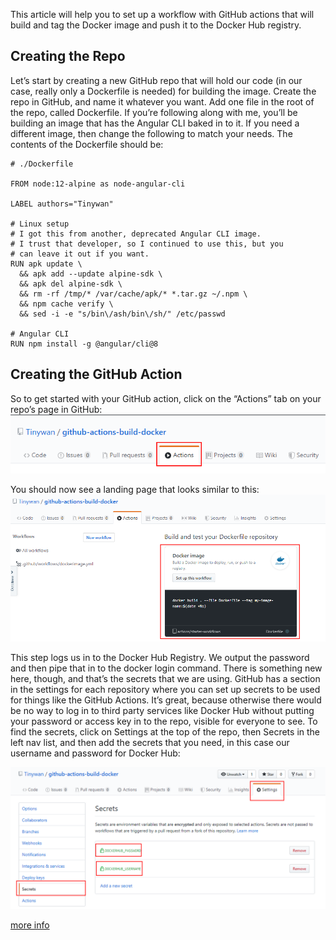 This article will help you to set up a workflow with GitHub actions that will build and tag the Docker image and push it to the Docker Hub registry.

## Creating the Repo
Let’s start by creating a new GitHub repo that will hold our code (in our case, really only a Dockerfile is needed) for building the image. Create the repo in GitHub, and name it whatever you want. Add one file in the root of the repo, called Dockerfile. If you’re following along with me, you’ll be building an image that has the Angular CLI baked in to it. If you need a different image, then change the following to match your needs. The contents of the Dockerfile should be:

```docker
# ./Dockerfile

FROM node:12-alpine as node-angular-cli

LABEL authors="Tinywan"

# Linux setup
# I got this from another, deprecated Angular CLI image.
# I trust that developer, so I continued to use this, but you
# can leave it out if you want.
RUN apk update \
  && apk add --update alpine-sdk \
  && apk del alpine-sdk \
  && rm -rf /tmp/* /var/cache/apk/* *.tar.gz ~/.npm \
  && npm cache verify \
  && sed -i -e "s/bin\/ash/bin\/sh/" /etc/passwd

# Angular CLI
RUN npm install -g @angular/cli@8
```

## Creating the GitHub Action

So to get started with your GitHub action, click on the “Actions” tab on your repo’s page in GitHub:  
![image](action.png)

You should now see a landing page that looks similar to this:  
![image](action2.png)


This step logs us in to the Docker Hub Registry. We output the password and then pipe that in to the docker login command. There is something new here, though, and that’s the secrets that we are using. GitHub has a section in the settings for each repository where you can set up secrets to be used for things like the GitHub Actions. It’s great, because otherwise there would be no way to log in to third party services like Docker Hub without putting your password or access key in to the repo, visible for everyone to see. To find the secrets, click on Settings at the top of the repo, then Secrets in the left nav list, and then add the secrets that you need, in this case our username and password for Docker Hub:  

![username](username.png)  

[more info](https://www.prestonlamb.com/blog/creating-a-docker-image-with-github-actions?from=singlemessage)
